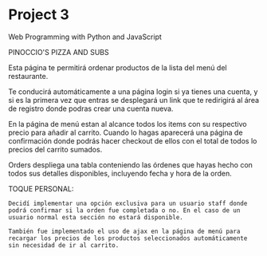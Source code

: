# Project 3

Web Programming with Python and JavaScript

PINOCCIO'S PIZZA AND SUBS

Esta página te permitirá ordenar productos de la lista del menú del restaurante.

Te conducirá automáticamente a una página login si ya tienes una cuenta, y si es la primera vez que entras se desplegará un link que te redirigirá al área de registro donde podras crear una cuenta nueva.

En la página de menú estan al alcance todos los items con su respectivo precio para añadir al carrito. Cuando lo hagas aparecerá una página de confirmación donde podrás hacer checkout de ellos con el total de todos lo precios del carrito sumados. 

Orders despliega una tabla conteniendo las órdenes que hayas hecho con todos sus detalles disponibles, incluyendo fecha y hora de la orden.

TOQUE PERSONAL:

    Decidí implementar una opción exclusiva para un usuario staff donde podrá confirmar si la orden fue completada o no. En el caso de un usuario normal esta sección no estará disponible.

    También fue implementado el uso de ajax en la página de menú para recargar los precios de los productos seleccionados automáticamente sin necesidad de ir al carrito.
